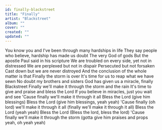 ```yaml
---
id: finally-blackstreet
title: "Finally"
artist: "Blackstreet"
album: ""
cover: ""
created: ""
updated: ""
---
```


You know you and I've been through many hardships in life
They say people who believe, hardship has made us doubt
The very God of gods
But the apostle Paul said in his scripture
We are troubled on every side, yet not in distressed
We are perplexed but not in dispair
Persecuted but not forsaken
Cast down but we are never distroyed
And the conclusion of the whole matter is that
Finally the storm is over
It's time for us to reap what we have sewn
No doubt my brothers and sisters
God has given us a miracle, finally
Blackstreet
Finally we'll make it through the storm and the rain
It's time to give and praise and bless the Lord
If you believe in miracles, just you wait and see
'Cause finally we'll make it through it all
Bless the Lord (give him blessings)
Bless the Lord (give him blessings, yeah yeah)
'Cause finally (oh lord) we'll make it through it all
(finally we'll make it through it all)
Bless the Lord (yeah yeah)
Bless the Lord (Bless the lord, bless the lord)
'Cause finally we'll make it through the storm (gotta give him praises and props yeah, oh yeah yeah)